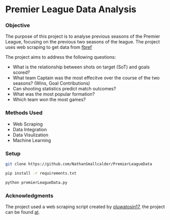 # Premier League Data Analysis

### Objective

The purpose of this project is to analyse previous seasons of the Premier League, focusing on the previous two seasons of the league. The project uses web scraping to get data from [fbref](https://fbref.com/en/)

The project aims to address the following questions:

- What is the relationship between shots on target (SoT) and goals scored?
- What team Captain was the most effecitve over the course of the two seasons? (Wins, Goal Contributions)
- Can shooting statistics predict match outcomes?
- What was the most popular formation?
- Which team won the most games?

### Methods Used

- Web Scraping
- Data Integration
- Data Visulization
- Machine Learning

### Setup

```bash
git clone https://github.com/NathanSmallcalder/PremierLeagueData
```

```bash
pip install -r requirements.txt
```

```bash
python premierLeagueData.py
```

### Acknowledgments

The project used a web scraping script created by [oluwatosin17](https://github.com/oluwatosin17), the project can be found [at](https://github.com/oluwatosin17/Web-Scraping-Football-Matches-From-The-EPL-With-Python-/blob/main/Web%20Scraping%20Football%20Matches%20From%20The%20EPL%20.ipynb).
